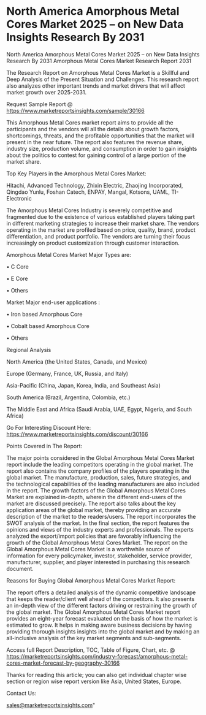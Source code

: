 # North America Amorphous Metal Cores Market 2025 – on New Data Insights Research By 2031
North America Amorphous Metal Cores Market 2025 – on New Data Insights Research By 2031
Amorphous Metal Cores Market Research Report 2031

The Research Report on Amorphous Metal Cores Market is a Skillful and Deep Analysis of the Present Situation and Challenges. This research report also analyzes other important trends and market drivers that will affect market growth over 2025-2031.

Request Sample Report @ https://www.marketreportsinsights.com/sample/30166

This Amorphous Metal Cores market report aims to provide all the participants and the vendors will all the details about growth factors, shortcomings, threats, and the profitable opportunities that the market will present in the near future. The report also features the revenue share, industry size, production volume, and consumption in order to gain insights about the politics to contest for gaining control of a large portion of the market share.

Top Key Players in the Amorphous Metal Cores Market:

Hitachi, Advanced Technology, Zhixin Electric, Zhaojing Incorporated, Qingdao Yunlu, Foshan Catech, ENPAY, Mangal, Kotsons, UAML, TI-Electronic

The Amorphous Metal Cores Industry is severely competitive and fragmented due to the existence of various established players taking part in different marketing strategies to increase their market share. The vendors operating in the market are profiled based on price, quality, brand, product differentiation, and product portfolio. The vendors are turning their focus increasingly on product customization through customer interaction.

Amorphous Metal Cores Market Major Types are:

• C Core

• E Core

• Others

Market Major end-user applications :

• Iron based Amorphous Core

• Cobalt based Amorphous Core

• Others

Regional Analysis

North America (the United States, Canada, and Mexico)

Europe (Germany, France, UK, Russia, and Italy)

Asia-Pacific (China, Japan, Korea, India, and Southeast Asia)

South America (Brazil, Argentina, Colombia, etc.)

The Middle East and Africa (Saudi Arabia, UAE, Egypt, Nigeria, and South Africa)

Go For Interesting Discount Here: https://www.marketreportsinsights.com/discount/30166

Points Covered in The Report:

The major points considered in the Global Amorphous Metal Cores Market report include the leading competitors operating in the global market.
The report also contains the company profiles of the players operating in the global market.
The manufacture, production, sales, future strategies, and the technological capabilities of the leading manufacturers are also included in the report.
The growth factors of the Global Amorphous Metal Cores Market are explained in-depth, wherein the different end-users of the market are discussed precisely.
The report also talks about the key application areas of the global market, thereby providing an accurate description of the market to the readers/users.
The report incorporates the SWOT analysis of the market. In the final section, the report features the opinions and views of the industry experts and professionals. The experts analyzed the export/import policies that are favorably influencing the growth of the Global Amorphous Metal Cores Market.
The report on the Global Amorphous Metal Cores Market is a worthwhile source of information for every policymaker, investor, stakeholder, service provider, manufacturer, supplier, and player interested in purchasing this research document.

Reasons for Buying Global Amorphous Metal Cores Market Report:

The report offers a detailed analysis of the dynamic competitive landscape that keeps the reader/client well ahead of the competitors.
It also presents an in-depth view of the different factors driving or restraining the growth of the global market.
The Global Amorphous Metal Cores Market report provides an eight-year forecast evaluated on the basis of how the market is estimated to grow.
It helps in making aware business decisions by having providing thorough insights insights into the global market and by making an all-inclusive analysis of the key market segments and sub-segments.

Access full Report Description, TOC, Table of Figure, Chart, etc. @ https://marketreportsinsights.com/industry-forecast/amorphous-metal-cores-market-forecast-by-geography-30166

Thanks for reading this article; you can also get individual chapter wise section or region wise report version like Asia, United States, Europe.

Contact Us:

sales@marketreportsinsights.com"
